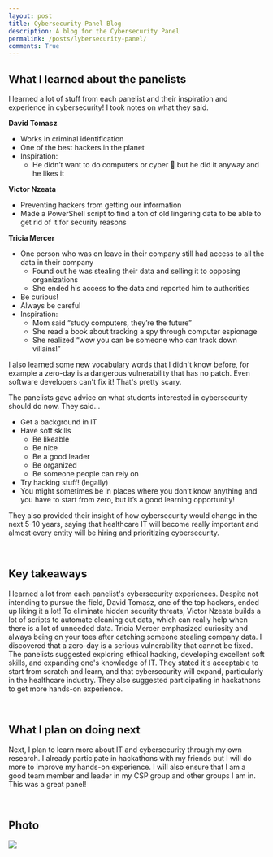 ```yaml
---
layout: post
title: Cybersecurity Panel Blog
description: A blog for the Cybersecurity Panel
permalink: /posts/lybersecurity-panel/
comments: True
---
```


## What I learned about the panelists

I learned a lot of stuff from each panelist and their inspiration and experience in cybersecurity! I took notes on what they said.

__**David Tomasz**__
- Works in criminal identification
- One of the best hackers in the planet
- Inspiration:
  - He didn’t want to do computers or cyber 🙁 but he did it anyway and he likes it

__**Victor Nzeata**__
- Preventing hackers from getting our information
- Made a PowerShell script to find a ton of old lingering data to be able to get rid of it for security reasons

__**Tricia Mercer**__
- One person who was on leave in their company still had access to all the data in their company
  - Found out he was stealing their data and selling it to opposing organizations
  - She ended his access to the data and reported him to authorities
- Be curious!
- Always be careful
- Inspiration:
  - Mom said “study computers, they’re the future”
  - She read a book about tracking a spy through computer espionage
  - She realized “wow you can be someone who can track down villains!”

I also learned some new vocabulary words that I didn't know before, for example a zero-day is a dangerous vulnerability that has no patch. Even software developers can't fix it! That's pretty scary.

The panelists gave advice on what students interested in cybersecurity should do now. They said...
- Get a background in IT
- Have soft skills
  - Be likeable
  - Be nice
  - Be a good leader
  - Be organized
  - Be someone people can rely on
- Try hacking stuff! (legally)
- You might sometimes be in places where you don’t know anything and you have to start from zero, but it’s a good learning opportunity!

They also provided their insight of how cybersecurity would change in the next 5-10 years, saying that healthcare IT will become really important and almost every entity will be hiring and prioritizing cybersecurity.

<br>

## Key takeaways

I learned a lot from each panelist's cybersecurity experiences. Despite not intending to pursue the field, David Tomasz, one of the top hackers, ended up liking it a lot! To eliminate hidden security threats, Victor Nzeata builds a lot of scripts to automate cleaning out data, which can really help when there is a lot of unneeded data. Tricia Mercer emphasized curiosity and always being on your toes after catching someone stealing company data. I discovered that a zero-day is a serious vulnerability that cannot be fixed. The panelists suggested exploring ethical hacking, developing excellent soft skills, and expanding one's knowledge of IT. They stated it's acceptable to start from scratch and learn, and that cybersecurity will expand, particularly in the healthcare industry. They also suggested participating in hackathons to get more hands-on experience.

<br>

## What I plan on doing next

Next, I plan to learn more about IT and cybersecurity through my own research. I already participate in hackathons with my friends but I will do more to improve my hands-on experience. I will also ensure that I am a good team member and leader in my CSP group and other groups I am in. This was a great panel!

<br>

## Photo

<img src="../../images/cyber.jpg">



